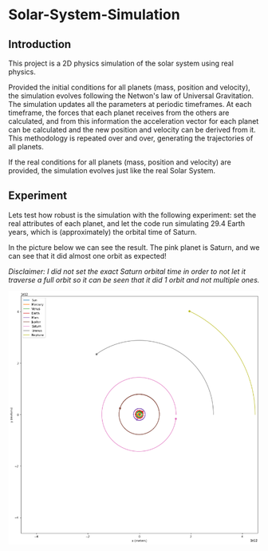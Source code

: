 # Solar-System-Simulation

## Introduction
This project is a 2D physics simulation of the solar system using real physics.

Provided the initial conditions for all planets (mass, position and velocity), the simulation evolves following the Netwon's law of Universal Gravitation. The simulation updates all the parameters at periodic timeframes. At each timeframe, the forces that each planet receives from the others are calculated, and from this information the acceleration vector for each planet can be calculated and the new position and velocity can be derived from it. This methodology is repeated over and over, generating the trajectories of all planets.

If the real conditions for all planets (mass, position and velocity) are provided, the simulation evolves just like the real Solar System.

## Experiment
Lets test how robust is the simulation with the following experiment: set the real attributes of each planet, and let the code run simulating 29.4 Earth years, which is (approximately) the orbital time of Saturn.

In the picture below we can see the result. The pink planet is Saturn, and we can see that it did almost one orbit as expected!

_Disclaimer: I did not set the exact Saturn orbital time in order to not let it traverse a full orbit so it can be seen that it did 1 orbit and not multiple ones._


![alt_text](https://github.com/ygbuil/Solar-System-Simulation/blob/master/images/simulation_results.png)
